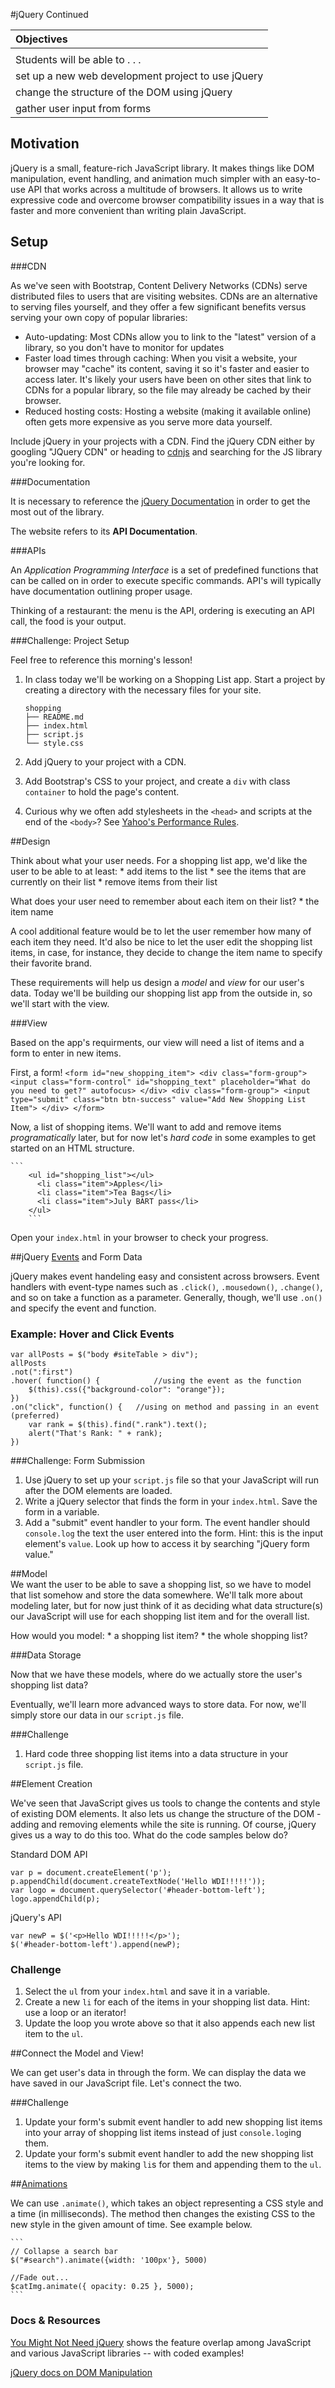 #jQuery Continued

| Objectives |
| :--- |
|  |
| Students will be able to . . . |
| set up a new web development project to use jQuery |
| change the structure of the DOM using jQuery | 
| gather user input from forms |

## Motivation

jQuery is a small, feature-rich JavaScript library. It makes things like DOM manipulation, event handling, and animation much simpler with an easy-to-use API that works across a multitude of browsers. It allows us to write expressive code and overcome browser compatibility issues in a way that is faster and more convenient than writing plain JavaScript. 

## Setup 

###CDN

As we've seen with Bootstrap, Content Delivery Networks (CDNs) serve distributed files to users that are visiting websites. CDNs are an alternative to serving files yourself, and they offer a few significant benefits versus serving your own copy of popular libraries:

- Auto-updating: Most CDNs allow you to link to the "latest" version of a library, so you don't have to monitor for updates
- Faster load times through caching: When you visit a website, your browser may "cache" its content, saving it so it's faster and easier to access later.  It's likely your users have been on other sites that link to CDNs for a popular library, so the file may already be cached by their browser.
- Reduced hosting costs: Hosting a website (making it available online) often gets more expensive as you serve more data yourself. 

Include jQuery in your projects with a CDN. Find the jQuery CDN either by googling "JQuery CDN" or heading to [cdnjs](https://cdnjs.com/) and searching for the JS library you're looking for.


###Documentation

It is necessary to reference the [jQuery Documentation](http://api.jquery.com) in order to get the most out of the library.

The website refers to its **API Documentation**.


###APIs

An *Application Programming Interface* is a set of predefined functions that can be called on in order to execute specific commands. API's will typically have documentation outlining proper usage.

Thinking of a restaurant: the menu is the API, ordering is executing an API call, the food is your output.


###Challenge: Project Setup

Feel free to reference this morning's lesson!

1. In class today we'll be working on a Shopping List app. Start a project by creating a directory with the necessary files for your site.
	```
	shopping
	├── README.md
	├── index.html
	├── script.js
	└── style.css
	```

1. Add jQuery to your project with a CDN.  
1. Add Bootstrap's CSS to your project, and create a `div` with class `container` to hold the page's content.
1. Curious why we often add stylesheets in the `<head>` and scripts at the end of the `<body>`? See [Yahoo's Performance Rules](https://developer.yahoo.com/performance/rules.html).

##Design

Think about what your user needs. For a shopping list app, we'd like the user to be able to at least:
	* add items to the list
	* see the items that are currently on their list
	* remove items from their list

What does your user need to remember about each item on their list?
	* the item name

A cool additional feature would be to let the user remember how many of each item they need. It'd also be nice to let the user edit the shopping list items, in case, for instance, they decide to change the item name to specify their favorite brand.

These requirements will help us design a *model* and *view* for our user's data.  Today we'll be building our shopping list app from the outside in, so we'll start with the view.

###View

Based on the app's requirments, our view will need a list of items and a form to enter in new items.

First, a form!
	```
          <form id="new_shopping_item">
            <div class="form-group">
              <input class="form-control" id="shopping_text" placeholder="What do you need to get?" autofocus>
            </div>
            <div class="form-group">
              <input type="submit" class="btn btn-success" value="Add New Shopping List Item">
            </div>
          </form>
        ```
        
Now, a list of shopping items.  We'll want to add and remove items *programatically* later, but for now let's *hard code* in some examples to get started on an HTML structure.

	```
        <ul id="shopping_list"></ul>
          <li class="item">Apples</li>
          <li class="item">Tea Bags</li>
          <li class="item">July BART pass</li>
        </ul>
        ```
        
Open your `index.html` in your browser to check your progress.

##jQuery [Events](http://api.jquery.com/category/events/) and Form Data

jQuery makes event handeling easy and consistent across browsers. Event handlers with event-type names such as `.click()`, `.mousedown()`, `.change()`, and so on take a function as a parameter. Generally, though, we'll use `.on()` and specify the event and function.

### Example: Hover and Click Events

```
var allPosts = $("body #siteTable > div");
allPosts
.not(":first")
.hover( function() {			//using the event as the function
    $(this).css({"background-color": "orange"});
})
.on("click", function() {	//using on method and passing in an event (preferred)
	var rank = $(this).find(".rank").text();
    alert("That's Rank: " + rank);
})
```

###Challenge: Form Submission

1. Use jQuery to set up your `script.js` file so that your JavaScript will run after the DOM elements are loaded. 
1. Write a jQuery selector that finds the form in your `index.html`. Save the form in a variable.
1. Add a "submit" event handler to your form. The event handler should `console.log` the text the user entered into the form. Hint: this is the input element's `value`. Look up how to access it by searching "jQuery form value."

        
##Model  
We want the user to be able to save a shopping list, so we have to model that list somehow and store the data somewhere. We'll talk more about modeling later, but for now just think of it as deciding what data structure(s) our JavaScript will use for each shopping list item and for the overall list.

How would you model:
	* a shopping list item?
	* the whole shopping list?

###Data Storage

Now that we have these models, where do we actually store the user's shopping list data? 

Eventually, we'll learn more advanced ways to store data. For now, we'll simply store our data in our `script.js` file.

###Challenge

1. Hard code three shopping list items into a data structure in your `script.js` file.
	

##Element Creation

We've seen that JavaScript gives us tools to change the contents and style of existing DOM elements. It also lets us change the structure of the DOM - adding and removing elements while the site is running. Of course, jQuery gives us a way to do this too. What do the code samples below do?

Standard DOM API

```
var p = document.createElement('p');
p.appendChild(document.createTextNode('Hello WDI!!!!!'));
var logo = document.querySelector('#header-bottom-left');
logo.appendChild(p);
```

jQuery's API

```
var newP = $('<p>Hello WDI!!!!!</p>');
$('#header-bottom-left').append(newP);
```

### Challenge

1. Select the `ul` from your `index.html` and save it in a variable.
2. Create a new `li` for each of the items in your shopping list data. Hint: use a loop or an iterator!
3. Update the loop you wrote above so that it also appends each new list item to the `ul`. 


##Connect the Model and View!

We can get user's data in through the form. We can display the data we have saved in our JavaScript file. Let's connect the two. 

###Challenge

1. Update your form's submit event handler to add new shopping list items into your array of shopping list items instead of just `console.log`ing them. 
2. Update your form's submit event handler to add the new shopping list items to the view by making `li`s for them and appending them to the `ul`.


##[Animations](http://api.jquery.com/animate/)

We can use `.animate()`, which takes an object representing a CSS style and a time (in milliseconds). The method then changes the existing CSS to the new style in the given amount of time. See example below. 

	```
	// Collapse a search bar
	$("#search").animate({width: '100px'}, 5000)
	
	//Fade out...
	$catImg.animate({ opacity: 0.25 }, 5000);
	```




### Docs & Resources

[You Might Not Need jQuery](http://youmightnotneedjquery.com/) shows the feature overlap among JavaScript and various JavaScript libraries -- with coded examples!

[jQuery docs on DOM Manipulation](https://api.jquery.com/category/manipulation/)
